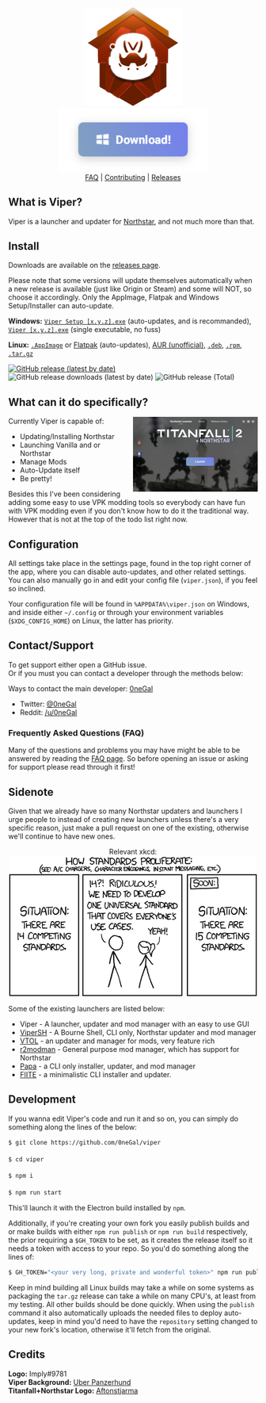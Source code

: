 <p align="center">
	<img src="src/assets/icons/512x512.png" width="200px"><br>
	<a href="https://github.com/0neGal/viper/releases/download/v1.6.1/Viper-Setup-1.6.1.exe"><img src="assets/download.png" width="300px"></a><br>
	<a href="FAQ.md">FAQ</a> | 
	<a href="CONTRIBUTING.md">Contributing</a> | 
	<a href="https://github.com/0neGal/viper/releases">Releases</a><br>
</p>

## What is Viper?

Viper is a launcher and updater for [Northstar](https://github.com/R2Northstar/Northstar), and not much more than that.

## Install

Downloads are available on the [releases page](https://github.com/0neGal/viper/releases/latest). 

Please note that some versions will update themselves automatically when a new release is available (just like Origin or Steam) and some will NOT, so choose it accordingly. Only the AppImage, Flatpak and Windows Setup/Installer can auto-update.

**Windows:** [`Viper Setup [x.y.z].exe`](https://github.com/0neGal/viper/releases/download/v1.6.1/Viper-Setup-1.6.1.exe) (auto-updates, and is recommanded), [`Viper [x.y.z].exe`](https://github.com/0neGal/viper/releases/download/v1.6.1/Viper-1.6.1.exe) (single executable, no fuss)

**Linux:** [`.AppImage`](https://github.com/0neGal/viper/releases/download/v1.6.1/Viper-1.6.1.AppImage) or [Flatpak](https://flathub.org/apps/details/com.github._0negal.Viper) (auto-updates), [AUR (unofficial)](https://aur.archlinux.org/packages/viper-bin), [`.deb`](https://github.com/0neGal/viper/releases/download/v1.6.1/viper-1.6.1_amd64.deb), [`.rpm`](https://github.com/0neGal/viper/releases/download/v1.6.1/Viper-1.6.1.x86_64.rpm), [`.tar.gz`](https://github.com/0neGal/viper/releases/download/v1.6.1/Viper-1.6.1.tar.gz)

<a href="https://github.com/0neGal/viper/releases"><img src="https://img.shields.io/github/v/release/0neGal/viper" alt="GitHub release (latest by date)"></a>
<img src="https://img.shields.io/github/downloads/0neGal/viper/latest/total" alt="GitHub release downloads (latest by date)">
<img src="https://img.shields.io/github/downloads/0neGal/viper/total" alt="GitHub release (Total)">

## What can it do specifically?

<p>
Currently Viper is capable of:

<img src="assets/preview.png" align="right" width="50%">

 * Updating/Installing Northstar
 * Launching Vanilla and or Northstar
 * Manage Mods
 * Auto-Update itself 
 * Be pretty!

Besides this I've been considering adding some easy to use VPK modding tools so everybody can have fun with VPK modding even if you don't know how to do it the traditional way. However that is not at the top of the todo list right now.
</p>

## Configuration

All settings take place in the settings page, found in the top right corner of the app, where you can disable auto-updates, and other related settings. You can also manually go in and edit your config file (`viper.json`), if you feel so inclined.

Your configuration file will be found in `%APPDATA%\viper.json` on Windows, and inside either `~/.config` or through your environment variables (`$XDG_CONFIG_HOME`) on Linux, the latter has priority.

## Contact/Support

To get support either open a GitHub issue.<br>
Or if you must you can contact a developer through the methods below:

Ways to contact the main developer: [0neGal](https://github.com/0neGal)
 * Twitter: [@0neGal](https://twitter.com/0neGal)
 * Reddit: [/u/0neGal](https://reddit.com/u/0neGal)

### Frequently Asked Questions (FAQ)

Many of the questions and problems you may have might be able to be answered by reading the [FAQ page](FAQ.md). So before opening an issue or asking for support please read through it first!

## Sidenote

Given that we already have so many Northstar updaters and launchers I urge people to instead of creating new launchers unless there's a very specific reason, just make a pull request on one of the existing, otherwise we'll continue to have new ones.

<p align="center">
	Relevant xkcd:<br>
	<img src="assets/xkcd.png">
</p>

Some of the existing launchers are listed below:
 * Viper - A launcher, updater and mod manager with an easy to use GUI
 * [ViperSH](https://github.com/0neGal/viper-sh) - A Bourne Shell, CLI only, Northstar updater and mod manager
 * [VTOL](https://github.com/BigSpice/VTOL) - an updater and manager for mods, very feature rich
 * [r2modman](https://github.com/ebkr/r2modmanPlus) - General purpose mod manager, which has support for Northstar
 * [Papa](https://github.com/AnActualEmerald/papa/) - a CLI only installer, updater, and mod manager
 * [FIITE](https://github.com/EladNLG/FastestInstallerInTheEast) - a minimalistic CLI installer and updater.

## Development

If you wanna edit Viper's code and run it and so on, you can simply do something along the lines of the below:

```sh
$ git clone https://github.com/0neGal/viper

$ cd viper

$ npm i

$ npm run start
```

This'll launch it with the Electron build installed by `npm`.

Additionally, if you're creating your own fork you easily publish builds and or make builds with either `npm run publish` or `npm run build` respectively, the prior requiring a `$GH_TOKEN` to be set, as it creates the release itself so it needs a token with access to your repo. So you'd do something along the lines of:

```sh
$ GH_TOKEN="<your very long, private and wonderful token>" npm run publish
```

Keep in mind building all Linux builds may take a while on some systems as packaging the `tar.gz` release can take a while on many CPU's, at least from my testing. All other builds should be done quickly. When using the `publish` command it also automatically uploads the needed files to deploy auto-updates, keep in mind you'd need to have the `repository` setting changed to your new fork's location, otherwise it'll fetch from the original.

## Credits

**Logo:** Imply#9781<br>
**Viper Background:** [Uber Panzerhund](https://www.reddit.com/r/titanfall/comments/fwuh2x/take_to_the_skies)<br>
**Titanfall+Northstar Logo:** [Aftonstjarma](https://www.steamgriddb.com/logo/47851)
